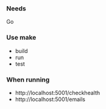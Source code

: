 ### Needs

Go

### Use make

- build
- run
- test


### When running

- http://localhost:5001/checkhealth
- http://localhost:5001/emails

